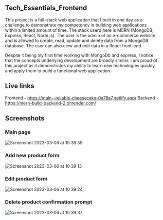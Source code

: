 ## Tech_Essentials_Frontend

This project is a full-stack web application that I built in one day as a challenge to demonstrate my competency in building web applications within a limited amount of time. The stack userd here is MERN (MongoDB, Express, React, Node.js). The user is the admin of an e-commerce website and is allowed to create, read, update and delete data from a MongoDB database. The user can also ciew and edit data in a React front-end. 

Despite it being my first time working with MongoDb and express, I notice that the concepts underlying development are broadly similar. I am proud of this project as it demonstrates my ability to learn new technologies quickly and apply them to build a functional web application.

## Live links
Frontend - https://main--reliable-cheesecake-0a78a7.netlify.app/
Backend - https://mern-build-backend-2.onrender.com/



## Screenshots
### Main page
![Screenshot 2023-03-06 at 10 38 59](https://user-images.githubusercontent.com/110017552/223047632-0798dac4-1808-4807-bfee-50fe05b10735.png)

### Add new product form
![Screenshot 2023-03-06 at 10 39 13](https://user-images.githubusercontent.com/110017552/223047644-3e232c7f-7c34-4559-861e-08e946681274.png)

### Edit product form
![Screenshot 2023-03-06 at 10 39 24](https://user-images.githubusercontent.com/110017552/223047655-3056b6ca-5e10-41dc-871c-0bbbda835340.png)

### Delete product confirmation prompt
![Screenshot 2023-03-06 at 10 39 37](https://user-images.githubusercontent.com/110017552/223047662-699f45fc-2944-4ce6-89d3-657fe769a843.png)
